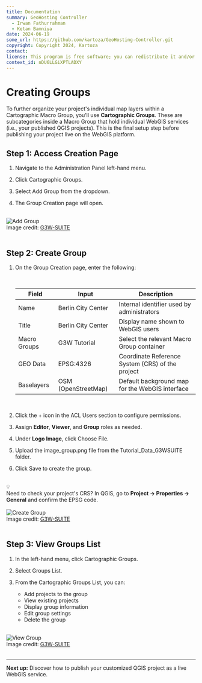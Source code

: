```yaml
---
title: Documentation
summary: GeoHosting Controller
  - Irwan Fathurrahman
  - Ketan Bamniya
date: 2024-06-19
some_url: https://github.com/kartoza/GeoHosting-Controller.git
copyright: Copyright 2024, Kartoza
contact:
license: This program is free software; you can redistribute it and/or modify it under the terms of the GNU Affero General Public License as published by the Free Software Foundation; either version 3 of the License, or (at your option) any later version.
context_id: nDU6LLGiXPTLADXY
---
```


# Creating Groups

To further organize your project's individual map layers within a Cartographic Macro Group, you’ll use **Cartographic Groups**. These are subcategories inside a Macro Group that hold individual WebGIS services (i.e., your published QGIS projects). This is the final setup step before publishing your project live on the WebGIS platform.
<br>

## Step 1: Access Creation Page

1. Navigate to the <span class="ui-page-label">Administration Panel</span> left-hand menu.

2. Click <span class="ui-generic-label">Cartographic Groups</span>.

3. Select <span class="ui-generic-label">Add Group</span> from the dropdown.

4. The <span class="ui-page-label">Group Creation</span> page will open.

<br>

<div class="image-with-caption">
  <img src="../../img/g3w-img-14-8.png" alt="Add Group">
  <div class="caption">
    Image credit: <a href="https://g3wsuite.it/en/g3w-suite-publish-qgis-projects/" target="_blank">G3W-SUITE</a>
  </div>
</div>

<br>

## Step 2: Create Group

1. On the <span class="ui-page-label">Group Creation</span> page, enter the following:

      <br>

      <table class="my-table-style">
        <thead>
          <tr>
            <th>Field</th>
            <th>Input</th>
            <th>Description</th>
          </tr>
        </thead>
        <tbody>
          <tr>
            <td>Name</td>
            <td>Berlin City Center</td>
            <td>Internal identifier used by administrators</td>
          </tr>
          <tr>
            <td>Title</td>
            <td>Berlin City Center</td>
            <td>Display name shown to WebGIS users</td>
          </tr>
          <tr>
            <td>Macro Groups</td>
            <td>G3W Tutorial</td>
            <td>Select the relevant Macro Group container</td>
          </tr>
          <tr>
            <td>GEO Data</td>
            <td>EPSG:4326</td>
            <td>Coordinate Reference System (CRS) of the project</td>
          </tr>
          <tr>
            <td>Baselayers</td>
            <td>OSM (OpenStreetMap)</td>
            <td>Default background map for the WebGIS interface</td>
          </tr>
        </tbody>
      </table>

      <br>

2. Click the <span class="ui-generic-label">+</span> icon in the ACL Users section to configure permissions.

3. Assign **Editor**, **Viewer**, and **Group** roles as needed.

4. Under **Logo Image**, click <span class="ui-generic-label">Choose File</span>.

5. Upload the <span class="ui-filename">image_group.png</span> file from the <span class="ui-filename">Tutorial_Data_G3WSUITE</span> folder.

6. Click <span class="ui-generic-label">Save</span> to create the group.

<br>

<div class="alert alert-hint">
  <div class="alert-icon">💡</div>
  <div class="alert-text">
    Need to check your project's CRS? In QGIS, go to <strong>Project → Properties → General</strong> and confirm the EPSG code.
  </div>
</div>

<br>

<div class="image-with-caption">
  <img src="../../img/g3w-img-14-9.png" alt="Create Group">
  <div class="caption">
    Image credit: <a href="https://g3wsuite.it/en/g3w-suite-publish-qgis-projects/" target="_blank">G3W-SUITE</a>
  </div>
</div>

<br>

## Step 3: View Groups List

1. In the left-hand menu, click <span class="ui-generic-label">Cartographic Groups</span>.

2. Select <span class="ui-generic-label">Groups List</span>.

3. From the <span class="ui-page-label">Cartographic Groups List</span>, you can:

      - Add projects to the group
      - View existing projects
      - Display group information
      - Edit group settings
      - Delete the group

<br>

<div class="image-with-caption">
  <img src="../../img/g3w-img-14-10.png" alt="View Group">
  <div class="caption">
    Image credit: <a href="https://g3wsuite.it/en/g3w-suite-publish-qgis-projects/" target="_blank">G3W-SUITE</a>
  </div>
</div>

<br>

---

**Next up:** Discover how to publish your customized QGIS project as a live WebGIS service.

<br>
